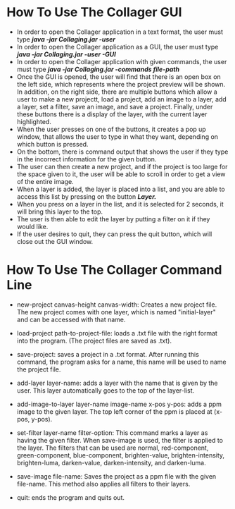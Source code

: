 # How To Use The Collager GUI

* In order to open the Collager application in a text format, the user must type ***java -jar Collaging.jar -user***
* In order to open the Collager application as a GUI, the user must type ***java -jar Collaging.jar -user -GUI***
* In order to open the Collager application with given commands, the user must type ***java -jar Collaging.jar -commands file-path***
* Once the GUI is opened, the user will find that there is an open box on the left side, which represents where the project preview will be shown. In addition, on the right side, there are multiple buttons which allow a user to make a new projectt, load a project, add an image to a layer, add a layer, set a filter, save an image, and save a project. Finally, under these buttons there is a display of the layer, with the current layer highlighted. 
* When the user presses on one of the buttons, it creates a pop up window, that allows the user to type in what they want, depending on which button is pressed. 
* On the bottom, there is command output that shows the user if they type in the incorrect information for the given button. 
* The user can then create a new project, and if the project is too large for the space given to it, the user will be able to scroll in order to get a view of the entire image.
* When a layer is added, the layer is placed into a list, and you are able to access this list by pressing on the button ***Layer.***
* When you press on a layer in the list, and it is selected for 2 seconds, it will bring this layer to the top.
* The user is then able to edit the layer by putting a filter on it if they would like. 
* If the user desires to quit, they can press the quit button, which will close out the GUI window. 

# How To Use The Collager Command Line
* new-project canvas-height canvas-width: Creates a new project file. The new project comes with one layer, which is named "initial-layer" and can be accessed with that name.

* load-project path-to-project-file: loads a .txt file with the right format into the program. (The project files are saved as .txt).

* save-project: saves a project in a .txt format. After running this command, the program asks for a name, this name will be used to name the project file.

* add-layer layer-name: adds a layer with the name that is given by the user. This layer automatically goes to the top of the layer-list.

* add-image-to-layer layer-name image-name x-pos y-pos: adds a ppm image to the given layer. The top left corner of the ppm is placed at (x-pos, y-pos).

* set-filter layer-name filter-option: This command marks a layer as having the given filter. When save-image is used, the filter is applied to the layer. The filters that can be used are normal, red-component, green-component, blue-component, brighten-value, brighten-intensity, brighten-luma, darken-value, darken-intensity, and darken-luma.

* save-image file-name: Saves the project as a ppm file with the given file-name. This method also applies all filters to their layers.

* quit: ends the program and quits out.


